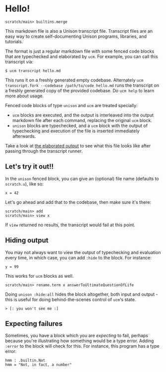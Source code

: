 # Hello!

``` ucm :hide
scratch/main> builtins.merge
```

This markdown file is also a Unison transcript file. Transcript files are an easy way to create self-documenting Unison programs, libraries, and tutorials.

The format is just a regular markdown file with some fenced code blocks that are typechecked and elaborated by `ucm`. For example, you can call this transcript via:

```
$ ucm transcript hello.md
```

This runs it on a freshly generated empty codebase. Alternately `ucm transcript.fork --codebase /path/to/code hello.md` runs the transcript on a freshly generated copy of the provided codebase. Do `ucm help` to learn more about usage.

Fenced code blocks of type `unison` and `ucm` are treated specially:

* `ucm` blocks are executed, and the output is interleaved into the output markdown file after each command, replacing the original `ucm` block.
* `unison` blocks are typechecked, and a `ucm` block with the output of typechecking and execution of the file is inserted immediately afterwards.

Take a look at [the elaborated output](hello.output.md) to see what this file looks like after passing through the transcript runner.

## Let's try it out!!

In the `unison` fenced block, you can give an (optional) file name (defaults to `scratch.u`), like so:

``` unison myfile.u
x = 42
```

Let's go ahead and add that to the codebase, then make sure it's there:

``` ucm
scratch/main> add
scratch/main> view x
```

If `view` returned no results, the transcript would fail at this point.

## Hiding output

You may not always want to view the output of typechecking and evaluation every time, in which case, you can add `:hide` to the block. For instance:

``` unison :hide
y = 99
```

This works for `ucm` blocks as well.

``` ucm :hide
scratch/main> rename.term x answerToUltimateQuestionOfLife
```

Doing `unison :hide:all` hides the block altogether, both input and output - this is useful for doing behind-the-scenes control of `ucm`'s state.

``` unison :hide:all
> [: you won't see me :]
```

## Expecting failures

Sometimes, you have a block which you are _expecting_ to fail, perhaps because you're illustrating how something would be a type error. Adding `:error` to the block will check for this. For instance, this program has a type error:

``` unison :error
hmm : .builtin.Nat
hmm = "Not, in fact, a number"
```
